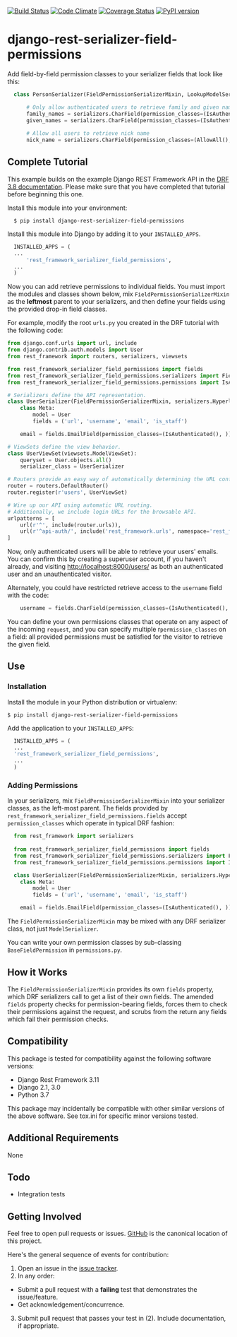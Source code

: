 [![Build Status](https://travis-ci.org/InterSIS/django-rest-serializer-field-permissions.svg?branch=master)](https://travis-ci.org/InterSIS/django-rest-serializer-field-permissions)
[![Code Climate](https://codeclimate.com/github/InterSIS/django-rest-serializer-field-permissions/badges/gpa.svg)](https://codeclimate.com/github/InterSIS/django-rest-serializer-field-permissions)
[![Coverage Status](https://coveralls.io/repos/InterSIS/django-rest-serializer-field-permissions/badge.svg?branch=master&service=github)](https://coveralls.io/github/InterSIS/django-rest-serializer-field-permissions?branch=master)
[![PyPI version](https://badge.fury.io/py/django-rest-serializer-field-permissions.svg)](http://badge.fury.io/py/django-rest-serializer-field-permissions)

django-rest-serializer-field-permissions
=============

Add field-by-field permission classes to your serializer fields that look like this:

```python
  class PersonSerializer(FieldPermissionSerializerMixin, LookupModelSerializer):

      # Only allow authenticated users to retrieve family and given names
      family_names = serializers.CharField(permission_classes=(IsAuthenticated(), ))
      given_names = serializers.CharField(permission_classes=(IsAuthenticated(), ))
      
      # Allow all users to retrieve nick name
      nick_name = serializers.CharField(permission_classes=(AllowAll(), ))

```

Complete Tutorial
----------------

This example builds on the example Django REST Framework API in the [DRF 3.8 documentation](https://github.com/encode/django-rest-framework/tree/2c992f09dada037904efe076029cd7355118d37f#installation). Please make sure that you have completed that tutorial before beginning this one.

Install this module into your environment:

```
  $ pip install django-rest-serializer-field-permissions
```

Install this module into Django by adding it to your `INSTALLED_APPS`.
```python
  INSTALLED_APPS = (
  ...
      'rest_framework_serializer_field_permissions',
  ...
  )
```

Now you can add retrieve permissions to individual fields. You must import the modules and classes shown below, mix `FieldPermissionSerializerMixin` as the **leftmost** parent to your serializers, and then define your fields using the provided drop-in field classes.

For example, modify the root `urls.py` you created in the DRF tutorial with the following code:

```python
from django.conf.urls import url, include
from django.contrib.auth.models import User
from rest_framework import routers, serializers, viewsets

from rest_framework_serializer_field_permissions import fields                                      # <--
from rest_framework_serializer_field_permissions.serializers import FieldPermissionSerializerMixin  # <--
from rest_framework_serializer_field_permissions.permissions import IsAuthenticated                 # <--

# Serializers define the API representation.
class UserSerializer(FieldPermissionSerializerMixin, serializers.HyperlinkedModelSerializer):       # <--
    class Meta:
        model = User
        fields = ('url', 'username', 'email', 'is_staff')

    email = fields.EmailField(permission_classes=(IsAuthenticated(), ))                             # <--

# ViewSets define the view behavior.
class UserViewSet(viewsets.ModelViewSet):
    queryset = User.objects.all()
    serializer_class = UserSerializer

# Routers provide an easy way of automatically determining the URL conf.
router = routers.DefaultRouter()
router.register(r'users', UserViewSet)

# Wire up our API using automatic URL routing.
# Additionally, we include login URLs for the browsable API.
urlpatterns = [
    url(r'^', include(router.urls)),
    url(r'^api-auth/', include('rest_framework.urls', namespace='rest_framework'))
]

```

Now, only authenticated users will be able to retrieve your users' emails. You can confirm this by creating a superuser account, if you haven't already, and visiting [http://localhost:8000/users/](http://localhost:8000/users) as both an authenticated user and an unauthenticated visitor.

Alternately, you could have restricted retrieve access to the `username` field with the code:

```python
    username = fields.CharField(permission_classes=(IsAuthenticated(), ))
```

You can define your own permissions classes that operate on any aspect of the incoming `request`, and you can specify multiple r`permission_classes` on a field: all provided permissions must be satisfied for the visitor to retrieve the given field.

Use
---

### Installation

Install the module in your Python distribution or virtualenv:

    $ pip install django-rest-serializer-field-permissions

Add the application to your `INSTALLED_APPS`:

```python
  INSTALLED_APPS = (
  ...
  'rest_framework_serializer_field_permissions',
  ...
  )
```

### Adding Permissions

In your serializers, mix `FieldPermissionSerializerMixin` into your serializer classes, as the left-most parent. The fields
provided by `rest_framework_serializer_field_permissions.fields` accept `permission_classes` which operate in typical
DRF fashion:

```python
  from rest_framework import serializers
  
  from rest_framework_serializer_field_permissions import fields
  from rest_framework_serializer_field_permissions.serializers import FieldPermissionSerializerMixin
  from rest_framework_serializer_field_permissions.permissions import IsAuthenticated

  class UserSerializer(FieldPermissionSerializerMixin, serializers.HyperlinkedModelSerializer):
    class Meta:
        model = User
        fields = ('url', 'username', 'email', 'is_staff')

    email = fields.EmailField(permission_classes=(IsAuthenticated(), ))

```

The `FieldPermissionSerializerMixin` may be mixed with any DRF serializer class, not just `ModelSerializer`.

You can write your own permission classes by sub-classing `BaseFieldPermission` in `permissions.py`.

How it Works
------------

The `FieldPermissionSerializerMixin` provides its own `fields` property, which DRF serializers call to get a list
of their own fields. The amended `fields` property checks for permission-bearing fields, forces them to check their
permissions against the request, and scrubs from the return any fields which fail their permission checks.

Compatibility
-------------

This package is tested for compatibility against the following software versions:

* Django Rest Framework 3.11
* Django 2.1, 3.0
* Python 3.7

This package may incidentally be compatible with other similar versions of the above software. See tox.ini for specific minor versions tested.

Additional Requirements
-----------------------

None

Todo
----

* Integration tests

Getting Involved
----------------

Feel free to open pull requests or issues. [GitHub](https://github.com/InterSIS/django-rest-serializer-field-permissions) is the canonical location of this project.

Here's the general sequence of events for contribution:

1. Open an issue in the [issue tracker](https://github.com/InterSIS/django-rest-serializer-field-permissions/issues/).
2. In any order:
  * Submit a pull request with a **failing** test that demonstrates the issue/feature.
  * Get acknowledgement/concurrence.
3. Submit pull request that passes your test in (2). Include documentation, if appropriate.
